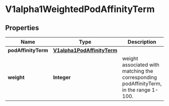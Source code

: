 

# V1alpha1WeightedPodAffinityTerm

## Properties

Name | Type | Description | Notes
------------ | ------------- | ------------- | -------------
**podAffinityTerm** | [**V1alpha1PodAffinityTerm**](V1alpha1PodAffinityTerm.md) |  |  [optional]
**weight** | **Integer** | weight associated with matching the corresponding podAffinityTerm, in the range 1-100. |  [optional]



